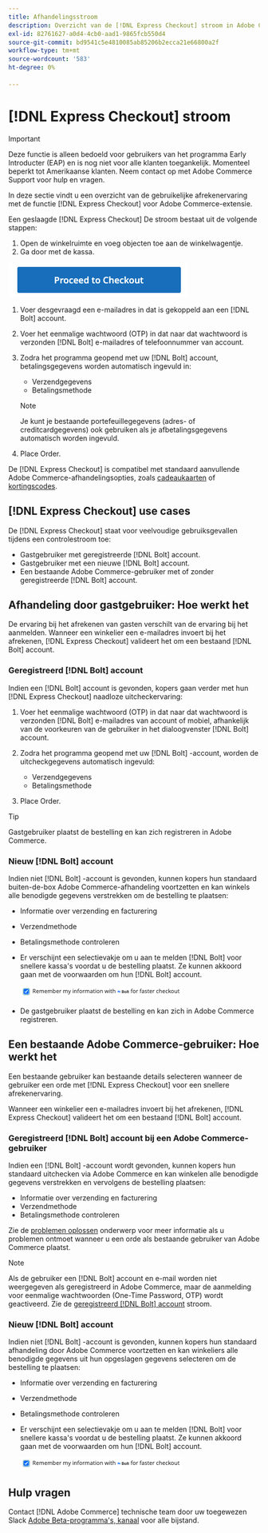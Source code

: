 ```yaml
---
title: Afhandelingsstroom
description: Overzicht van de [!DNL Express Checkout] stroom in Adobe Commerce.
exl-id: 82761627-a0d4-4cb0-aad1-9865fcb550d4
source-git-commit: bd9541c5e4810085ab85206b2ecca21e66800a2f
workflow-type: tm+mt
source-wordcount: '583'
ht-degree: 0%

---
```


# [!DNL Express Checkout] stroom

>[!IMPORTANT]
>
> Deze functie is alleen bedoeld voor gebruikers van het programma Early Introducter (EAP) en is nog niet voor alle klanten toegankelijk. Momenteel beperkt tot Amerikaanse klanten. Neem contact op met Adobe Commerce Support voor hulp en vragen.

In deze sectie vindt u een overzicht van de gebruikelijke afrekenervaring met de functie [!DNL Express Checkout] voor Adobe Commerce-extensie.

Een geslaagde [!DNL Express Checkout] De stroom bestaat uit de volgende stappen:

1. Open de winkelruimte en voeg objecten toe aan de winkelwagentje.
1. Ga door met de kassa.

![Afhandeling](assets/proceed-checkout.png)

1. Voer desgevraagd een e-mailadres in dat is gekoppeld aan een [!DNL Bolt] account.
1. Voer het eenmalige wachtwoord (OTP) in dat naar dat wachtwoord is verzonden [!DNL Bolt] e-mailadres of telefoonnummer van account.
1. Zodra het programma geopend met uw [!DNL Bolt] account, betalingsgegevens worden automatisch ingevuld in:

   - Verzendgegevens
   - Betalingsmethode

   >[!NOTE]
   >
   > Je kunt je bestaande portefeuillegegevens (adres- of creditcardgegevens) ook gebruiken als je afbetalingsgegevens automatisch worden ingevuld.

1. Place Order.

De [!DNL Express Checkout] is compatibel met standaard aanvullende Adobe Commerce-afhandelingsopties, zoals [cadeaukaarten](https://docs.magento.com/user-guide/catalog/product-gift-card.html) of [kortingscodes](https://docs.magento.com/user-guide/marketing/price-rules-cart-coupon.html).

## [!DNL Express Checkout] use cases

De [!DNL Express Checkout] staat voor veelvoudige gebruiksgevallen tijdens een controlestroom toe:

- Gastgebruiker met geregistreerde [!DNL Bolt] account.
- Gastgebruiker met een nieuwe [!DNL Bolt] account.
- Een bestaande Adobe Commerce-gebruiker met of zonder geregistreerde [!DNL Bolt] account.

## Afhandeling door gastgebruiker: Hoe werkt het

De ervaring bij het afrekenen van gasten verschilt van de ervaring bij het aanmelden. Wanneer een winkelier een e-mailadres invoert bij het afrekenen, [!DNL Express Checkout] valideert het om een bestaand [!DNL Bolt] account.

### Geregistreerd [!DNL Bolt] account

Indien een [!DNL Bolt] account is gevonden, kopers gaan verder met hun [!DNL Express Checkout] naadloze uitcheckervaring:

1. Voer het eenmalige wachtwoord (OTP) in dat naar dat wachtwoord is verzonden [!DNL Bolt] e-mailadres van account of mobiel, afhankelijk van de voorkeuren van de gebruiker in het dialoogvenster [!DNL Bolt] account.
1. Zodra het programma geopend met uw [!DNL Bolt] -account, worden de uitcheckgegevens automatisch ingevuld:

   - Verzendgegevens
   - Betalingsmethode

1. Place Order.

>[!TIP]
>
> Gastgebruiker plaatst de bestelling en kan zich registreren in Adobe Commerce.

### Nieuw [!DNL Bolt] account

Indien niet [!DNL Bolt] -account is gevonden, kunnen kopers hun standaard buiten-de-box Adobe Commerce-afhandeling voortzetten en kan winkels alle benodigde gegevens verstrekken om de bestelling te plaatsen:

- Informatie over verzending en facturering
- Verzendmethode
- Betalingsmethode controleren
- Er verschijnt een selectievakje om u aan te melden [!DNL Bolt] voor snellere kassa&#39;s voordat u de bestelling plaatst. Ze kunnen akkoord gaan met de voorwaarden om hun [!DNL Bolt] account.

   ![Herinneren [!DNL Bolt]](assets/checked-bolt.png)

- De gastgebruiker plaatst de bestelling en kan zich in Adobe Commerce registreren.

## Een bestaande Adobe Commerce-gebruiker: Hoe werkt het

Een bestaande gebruiker kan bestaande details selecteren wanneer de gebruiker een orde met [!DNL Express Checkout] voor een snellere afrekenervaring.

Wanneer een winkelier een e-mailadres invoert bij het afrekenen, [!DNL Express Checkout] valideert het om een bestaand [!DNL Bolt] account.

### Geregistreerd [!DNL Bolt] account bij een Adobe Commerce-gebruiker

Indien een [!DNL Bolt] -account wordt gevonden, kunnen kopers hun standaard uitchecken via Adobe Commerce en kan winkelen alle benodigde gegevens verstrekken en vervolgens de bestelling plaatsen:

- Informatie over verzending en facturering
- Verzendmethode
- Betalingsmethode controleren

Zie de [problemen oplossen](../express-checkout/troubleshooting.md) onderwerp voor meer informatie als u problemen ontmoet wanneer u een orde als bestaande gebruiker van Adobe Commerce plaatst.

>[!NOTE]
>
> Als de gebruiker een [!DNL Bolt] account en e-mail worden niet weergegeven als geregistreerd in Adobe Commerce, maar de aanmelding voor eenmalige wachtwoorden (One-Time Password, OTP) wordt geactiveerd. Zie de [geregistreerd [!DNL Bolt] account](#registered-bolt-account) stroom.

### Nieuw [!DNL Bolt] account

Indien niet [!DNL Bolt] -account is gevonden, kunnen kopers hun standaard afhandeling door Adobe Commerce voortzetten en kan winkeliers alle benodigde gegevens uit hun opgeslagen gegevens selecteren om de bestelling te plaatsen:

- Informatie over verzending en facturering
- Verzendmethode
- Betalingsmethode controleren
- Er verschijnt een selectievakje om u aan te melden [!DNL Bolt] voor snellere kassa&#39;s voordat u de bestelling plaatst. Ze kunnen akkoord gaan met de voorwaarden om hun [!DNL Bolt] account.

   ![Herinneren [!DNL Bolt]](assets/checked-bolt.png)

## Hulp vragen

Contact [!DNL Adobe Commerce] technische team door uw toegewezen Slack [Adobe Beta-programma&#39;s, kanaal](http://adobe-beta-programs.slack.com/) voor alle bijstand.
